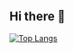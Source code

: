 ## Hi there 👋
[![Top Langs](https://github-readme-stats.vercel.app/api/top-langs/?username=FujiGitTatsuya&theme=vue-dark&show_icons=true&layout=compact)](https://github.com/FujiGitTatsuya/github-readme-stats)
<!--
**FujiGitTatsuya/FujiGitTatsuya** is a ✨ _special_ ✨ repository because its `README.md` (this file) appears on your GitHub profile.

Here are some ideas to get you started:

- 🔭 I’m currently working on ...
- 🌱 I’m currently learning ...
- 👯 I’m looking to collaborate on ...
- 🤔 I’m looking for help with ...
- 💬 Ask me about ...
- 📫 How to reach me: ...
- 😄 Pronouns: ...
- ⚡ Fun fact: ...
-->
